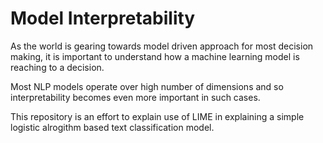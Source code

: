 # Model Interpretability

As the world is gearing towards model driven approach for most decision making, it is important to understand how a machine learning model is reaching to a decision. 

Most NLP models operate over high number of dimensions and so interpretability becomes even more important in such cases. 

This repository is an effort to explain use of LIME in explaining a simple logistic alrogithm based text classification model. 
